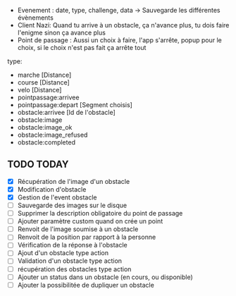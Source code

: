 - Evenement : date, type, challenge, data -> Sauvegarde les différentes évènements
- Client Nazi: Quand tu arrive à un obstacle, ça n'avance plus, tu dois faire l'enigme sinon ça avance plus
- Point de passage : Aussi un choix à faire, l'app s'arrête, popup pour le choix, si le choix n'est pas fait ça arrête tout


type:
- marche [Distance]
- course [Distance]
- velo [Distance]
- pointpassage:arrivee
- pointpassage:depart [Segment choisis]
- obstacle:arrivee [Id de l'obstacle]
- obstacle:image
- obstacle:image_ok
- obstacle:image_refused
- obstacle:completed

## TODO TODAY
- [x] Récupération de l'image d'un obstacle
- [x] Modification d'obstacle
- [x] Gestion de l'event obstacle
- [ ] Sauvegarde des images sur le disque
- [ ] Supprimer la description obligatoire du point de passage
- [ ] Ajouter paramètre custom quand on crée un point
- [ ] Renvoit de l'image soumise à un obstacle
- [ ] Renvoit de la position par rapport à la personne
- [ ] Vérification de la réponse à l'obstacle
- [ ] Ajout d'un obstacle type action
- [ ] Validation d'un obstacle type action
- [ ] récupération des obstacles type action
- [ ] Ajouter un status dans un obstacle (en cours, ou disponible)
- [ ] Ajouter la possibilitée de dupliquer un obstacle